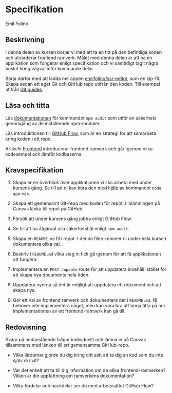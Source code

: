# Specifikation

<p class="author">Emil Folino</p>



## Beskrivning

I denna delen av kursen börjar vi med att ta en titt på den befintliga koden och utvärderar frontend ramverk. Målet med denna delen är att ha en applikation som fungerar enligt specifikation och vi samtidigt tagit några beslut kring vägval inför kommande delar.

Börja därför med att ladda ner appen [emilfolino/ssr-editor](https://github.com/emilfolino/ssr-editor/archive/refs/tags/v0.1.zip), som en zip-fil. Skapa sedan ett eget Git och GitHub repo utifrån den koden. Till exempel utifrån [Git guides](https://github.com/git-guides/git-init).



## Läsa och titta

Läs [dokumentationen](https://docs.npmjs.com/cli/v6/commands/npm-audit) för kommandot `npm audit` som utför en säkerhets genomgång av de installerade npm-moduler.

Läs introduktionen till [GitHub Flow](https://docs.github.com/en/get-started/quickstart/github-flow), som är en strategi för att samarbeta kring koden i ett repo.

Artikeln [Frontend](/frontend) introducerar frontend ramverk och går igenom olika kodexempel och jämför kodbaserna.



## Kravspecifikation

1. Skapa er en överblick över applikationen vi ska arbeta med under kursens gång. Se till att ni kan köra den med hjälp av kommandot `node app.mjs`.

1. Skapa ett gemensamt Git-repo med koden för repot. I inlämningen på Canvas länka till repot på GitHub.

1. Försök att under kursens gång jobba enligt GitHub Flow.

1. Se till att ha åtgärdat alla säkerhetshål enligt `npm audit`.

1. Skapa en `README.md` fil i repot. I denna filen kommer ni under hela kursen dokumentera olika val.

1. Beskriv i `README.md` vilka steg ni fick gå igenom för att få applikationen att fungera.

1. Implementera en `POST /update` route för att uppdatera innehåll istället för att skapa nya documents hela tiden.

1. Uppdatera vyerna så det är möjligt att uppdatera ett dokument och att skapa nya.

1. Gör ett val av frontend ramverk och dokumentera det i `README.md`. Ni behöver inte implementera något, men kan vara bra att börja titta på hur implementationen av ett frontend-ramverk kan gå till.



## Redovisning

Svara på nedanstående frågor individuellt och lämna in på Canvas tillsammans med länken till ert gemensamma GitHub-repo.

* Vilka lärdomar gjorde du dig kring ditt sätt att ta dig an kod som du inte själv skrivit?

* Var det enkelt att ta till dig information om de olika frontend-ramverken? Vilken är din uppfattning om ramverkens dokumentation?

* Vilka fördelar och nackdelar ser du med arbetssättet GitHub Flow?
